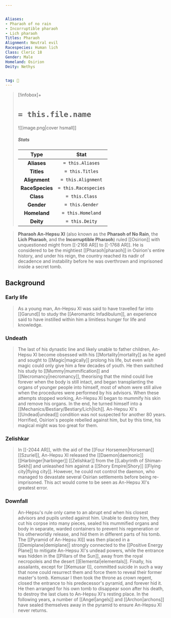 ```yaml
---


Aliases:
- Pharaoh of no rain
- Incorruptible pharaoh
- Lich pharaoh
Titles: Pharaoh
Alignment: Neutral evil
Racespecies: Human lich
Class: Cleric 18
Gender: Male
Homeland: Osirion
Deity: Nethys


tag: 👤️
---
```


> [!infobox]+
> #  `= this.file.name`
> ![[image.png|cover hsmall]]
> ##### Stats
> Type | Stat |
> :---: |:---:|
> **Aliases** | `= this.Aliases` |
> **Titles** | `= this.Titles` |
> **Alignment** | `= this.Alignment` |
> **RaceSpecies** | `= this.Racespecies` |
> **Class** | `= this.Class` |
> **Gender** | `= this.Gender` |
> **Homeland** | `= this.Homeland` |
> **Deity** | `= this.Deity` |



> **Pharaoh An-Hepsu XI** (also known as the **Pharaoh of No Rain**, the **Lich Pharaoh**, and the **Incorruptible Pharaoh**) ruled [[Osirion]] with unquestioned might from [[-2168 AR]] to [[-1768 AR]]. He is considered to be the mightiest [[Pharaoh|pharaoh]] in Osirion's entire history, and under his reign, the country reached its nadir of decadence and instability before he was overthrown and imprisoned inside a secret tomb.



## Background


### Early life

> As a young man, An-Hepsu XI was said to have travelled far into [[Garund]] to study the [[Aeromantic Infadibulum]], an experience said to have instilled within him a limitless hunger for life and knowledge.


### Undeath

> The last of his dynastic line and likely unable to father children, An-Hepsu XI become obsessed with his [[Mortality|mortality]] as he aged and sought to [[Magic|magically]] prolong his life, but even *wish* magic could only give him a few decades of youth. He then switched his study to [[Mummy|mummification]] and [[Necromancy|necromancy]], theorising that the mind could live forever when the body is still intact, and began transplanting the organs of younger people into himself, most of whom were still alive when the procedures were performed by his advisors. When these attempts stopped working, An-Hepsu XI began to mummify his skin and remove his organs. In the end, he turned himself into a [[Mechanics/Bestiary/Bestiary/Lich|lich]].
> An-Hepsu XI's [[Undead|undead]] condition was not suspected for another 80 years. Horrified, Osirion's people rebelled against him, but by this time, his magical might was too great for them.


### Zelishkar

> In [[-2044 AR]], with the aid of the [[Four Horsemen|Horseman]] [[Szuriel]], An-Hepsu XI released the [[Daemon|daemonic]] [[Harbinger|harbinger]] [[Zelishkar]] from the [[Labyrinth of Shiman-Sekh]] and unleashed him against a [[Shory Empire|Shory]] [[Flying city|flying city]]. However, he could not control the daemon, who managed to devastate several Osirian settlements before being re-imprisoned. This act would come to be seen as An-Hepsu XI's greatest error.


### Downfall

> An-Hepsu's rule only came to an abrupt end when his closest advisors and pupils united against him. Unable to destroy him, they cut his corpse into many pieces, sealed his mummified organs and body in separate, warded containers to prevent his regeneration or his otherworldly release, and hid them in different parts of his tomb. The [[Pyramid of An-Hepsu XI]] was then placed in a [[Demiplane|demiplane]] strongly connected to the [[Positive Energy Plane]] to mitigate An-Hepsu XI's undead powers, while the entrance was hidden in the [[Pillars of the Sun]], away from the royal necropoleis and the desert [[Elemental|elementals]]. Finally, his assailants, except for [[Kemusar I]], committed suicide in such a way that none could resurrect them and force them to reveal their former master's tomb.
> Kemusar I then took the throne as crown regent, closed the entrance to his predecessor's pyramid, and forever hid it. He then arranged for his own tomb to disappear soon after his death, to destroy the last clues to An-Hepsu XI's resting place. In the following years, a number of [[Angel|angels]] and [[Archon|archons]] have sealed themselves away in the pyramid to ensure An-Hepsu XI never returns.







